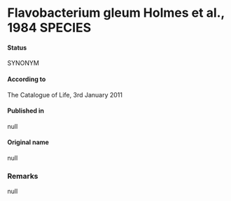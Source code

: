 # Flavobacterium gleum Holmes et al., 1984 SPECIES

#### Status
SYNONYM

#### According to
The Catalogue of Life, 3rd January 2011

#### Published in
null

#### Original name
null

### Remarks
null